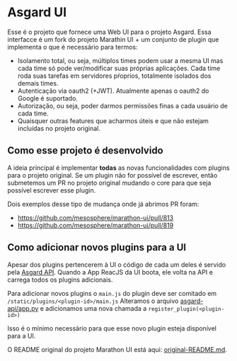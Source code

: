 # Asgard UI

Esse é o projeto que fornece uma Web UI para o projeto Asgard. Essa interfacce é um fork do projeto Marathin UI + um conjunto de plugin
que implementa o que é necessário para termos:

* Isolamento total, ou seja, múltiplos times podem usar a mesma UI mas cada time só pode ver/modificar suas próprias aplicações. Cada time roda suas tarefas em servidores pŕoprios, totalmente isolados dos demais times.
* Autenticação via oauth2 (+JWT). Atualmente apenas o oauth2 do Google é suportado.
* Autorização, ou seja, poder darmos permissões finas a cada usuário de cada time.
* Quaisquer outras features que acharmos úteis e que não estejam incluídas no projeto original.

## Como esse projeto é desenvolvido

A ideia principal é implementar **todas** as novas funcionalidades com plugins para o projeto original. Se um plugin não for possível de escrever, então submetemos um PR no projeto
original mudando o core para que seja possível escrever esse plugin.

Dois exemplos desse tipo de mudança onde já abrimos PR foram:

* https://github.com/mesosphere/marathon-ui/pull/813
* https://github.com/mesosphere/marathon-ui/pull/819


## Como adicionar novos plugins para a UI

Apesar dos plugins pertencerem à UI o código de cada um deles é servido pela [Asgard API](https://github.com/B2W-BIT/asgard-api/). Quando a App ReacJS da UI boota,
ele volta na API e carrega todos os plugins adicionais.


Para adicionar novos plugins o `main.js` do plugin deve ser comitado em `/static/plugins/<plugin-id>/main.js`
Alteramos o arquivo [asgard-api/app.py](https://github.com/B2W-BIT/asgard-api/blob/master/hollowman/app.py#L88) e adicionamos uma nova chamada a `register_plugin(<plugin-id>)`

Isso é o mínimo necessário para que esse novo plugin esteja disponível para a UI.


O README original do projeto Marathon UI está aqui: [original-README.md](original-README.md).
